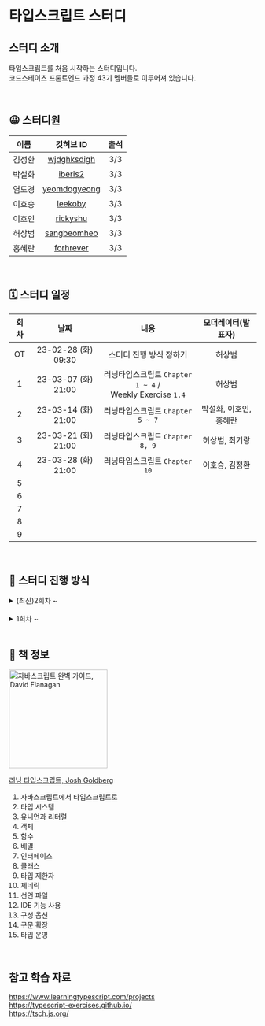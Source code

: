 # 타입스크립트 스터디

## 스터디 소개

타입스크립트를 처음 시작하는 스터디입니다.  
코드스테이츠 프론트엔드 과정 43기 멤버들로 이루어져 있습니다.

<br>

## 😀 스터디원

|  이름  |                    깃허브 ID                    | 출석 |
| :----: | :---------------------------------------------: | :--: |
| 김정환 |  [wjdghksdigh](https://github.com/wjdghksdigh)  | 3/3  |
| 박설화 |      [iberis2](https://github.com/iberis2)      | 3/3  |
| 염도경 | [yeomdogyeong](https://github.com/yeomdogyeong) | 3/3  |
| 이호승 |      [leekoby](https://github.com/leekoby)      | 3/3  |
| 이호인 |     [rickyshu](https://github.com/rickyshu)     | 3/3  |
| 허상범 |  [sangbeomheo](https://github.com/sangbeomheo)  | 3/3  |
| 홍혜란 |    [forhrever](https://github.com/forhrever)    | 3/3  |

<br>

## 🗓 스터디 일정

| 회차 |        날짜         |                             내용                              |   모더레이터(발표자)   |
| :--: | :-----------------: | :-----------------------------------------------------------: | :--------------------: |
|  OT  | 23-02-28 (화) 09:30 |                    스터디 진행 방식 정하기                    |         허상범         |
|  1   | 23-03-07 (화) 21:00 | 러닝타입스크립트 `Chapter 1 ~ 4` / <br> Weekly Exercise `1.4` |         허상범         |
|  2   | 23-03-14 (화) 21:00 |               러닝타입스크립트 `Chapter 5 ~ 7`                | 박설화, 이호인, 홍혜란 |
|  3   | 23-03-21 (화) 21:00 |                러닝타입스크립트 `Chapter 8, 9`                |     허상범, 최기랑     |
|  4   | 23-03-28 (화) 21:00 |                 러닝타입스크립트 `Chapter 10`                 |     이호승, 김정환     |
|  5   |                     |                                                               |                        |
|  6   |                     |                                                               |                        |
|  7   |                     |                                                               |                        |
|  8   |                     |                                                               |                        |
|  9   |                     |                                                               |                        |

<br>

## 🔖 스터디 진행 방식

<details>
<summary>(최신)2회차 ~</summary>

> ### 1. '러닝 타입스크립트' 학습 & 학습 정리 업로드
>
> - 해당 주차의 정해진 분량을 학습
> - 스터디 진행한 당일 23:59 까지 PR
> - 본인이 학습한 내용은 자유로운 포맷(블로그 링크, ts파일, md파일 등)
> - 학습 정리 분량은 자유. 하지만 PR은 꼭 보내야함
>
> ### 2. 'Weekly Exercise' 문제를 풀기
>
> - 깃허브 디스커션에 올라온 해당 주차의 문제를 풀고 본인이 푼 내용 comment
> - 스터디 전날 23:59 까지 comment
>
> ### 3. 스터디 진행
>
> - 챕터별로 발표자 선정
> - 발표자는 본인 챕터의 내용을 자유로운 형식으로 발표
> - 참여자는 학습하면서 궁금했던 부분을 서로 질문하거나 공유하고 싶은 내용 등을 자유롭게 공유
> - 'Weekly Exercise' 같이 문제 풀이
> - 스터디 종료 전 당일 스터디 진행 관련 피드백
>
> ### 4. 커밋 & 파일명 컨벤션
>
> - 해당하는 주차의 폴더에 파일 작성
> - 파일명 : `{이름}_week_{해당주차}`
>   - ex) `허상범_week_01.md`, `홍헤란_week_10.ts`
> - 커밋규칙 : `{이름}: {해당주차}주차 학습 제출`
>   - ex) `허상범: 1주차 학습 제출`

</details>

<br>

<details>
<summary>1회차 ~</summary>

> ### 1. '러닝 타입스크립트' 학습 & 학습 정리 업로드
>
> - 해당 주차의 정해진 분량을 학습
> - 스터디 진행한 당일 23:59 까지 PR
> - 본인이 학습한 내용은 자유로운 포맷(블로그 링크, ts파일, md파일 등)
> - 학습 정리 분량은 자유. 하지만 PR은 꼭 보내야함
>
> ### 2. 'Weekly Exercise' 문제를 풀기
>
> - 깃허브 디스커션에 올라온 해당 주차의 문제를 풀고 본인이 푼 내용 comment
> - 스터디 전날 23:59 까지 comment
>
> ### 3. 스터디 진행
>
> - 모더레이터가 해당 주차의 책 범위를 훓으면서 진행
> - 참여자는 학습하면서 궁금했던 부분을 서로 질문하거나 공유하고 싶은 내용 등을 자유롭게 공유
> - 'Weekly Exercise' 같이 문제 풀이
> - 스터디 종료 전 당일 스터디 진행 관련 피드백
>
> ### 4. 커밋 & 파일명 컨벤션
>
> - 해당하는 주차의 폴더에 파일 작성
> - 파일명 : `{이름}_week_{해당주차}`
>   - ex) `허상범_week_01.md`, `홍헤란_week_10.ts`
> - 커밋규칙 : `{이름}: {해당주차}주차 학습 제출`
>   - ex) `허상범: 1주차 학습 제출`

</details>

<br>

## 📖 책 정보

<img width="200" src="https://user-images.githubusercontent.com/41741221/222957201-2b660414-be54-4f12-9561-1cdf26103850.png" alt="자바스크립트 완벽 가이드, David Flanagan">

[러닝 타입스크립트, Josh Goldberg](http://www.yes24.com/Product/Goods/116585556)

1. 자바스크립트에서 타입스크립트로
2. 타입 시스템
3. 유니언과 리터럴
4. 객체
5. 함수
6. 배열
7. 인터페이스
8. 클래스
9. 타입 제한자
10. 제네릭
11. 선언 파일
12. IDE 기능 사용
13. 구성 옵션
14. 구문 확장
15. 타입 운영

<br>

## 참고 학습 자료

https://www.learningtypescript.com/projects  
https://typescript-exercises.github.io/  
https://tsch.js.org/
